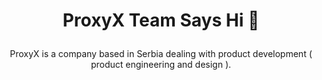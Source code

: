 <h1 align="center">
  
ProxyX Team Says Hi 👋
  
</h1>

<p align="center">
ProxyX is a company based in Serbia dealing with product development ( product engineering and design ).
</p>
